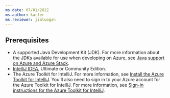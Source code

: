 ```yaml
---
ms.date: 07/01/2022
ms.author: karler
ms.reviewer: jialuogan
---
```


## Prerequisites

- A supported Java Development Kit (JDK). For more information about the JDKs available for use when developing on Azure, see [Java support on Azure and Azure Stack](../../fundamentals/java-support-on-azure.md).
- [IntelliJ IDEA](https://www.jetbrains.com/idea/download/), Ultimate or Community Edition.
- The Azure Toolkit for IntelliJ. For more information, see [Install the Azure Toolkit for IntelliJ](../install-toolkit.md). You'll also need to sign in to your Azure account for the Azure Toolkit for IntelliJ. For more information, see [Sign-in instructions for the Azure Toolkit for IntelliJ](../sign-in-instructions.md).
